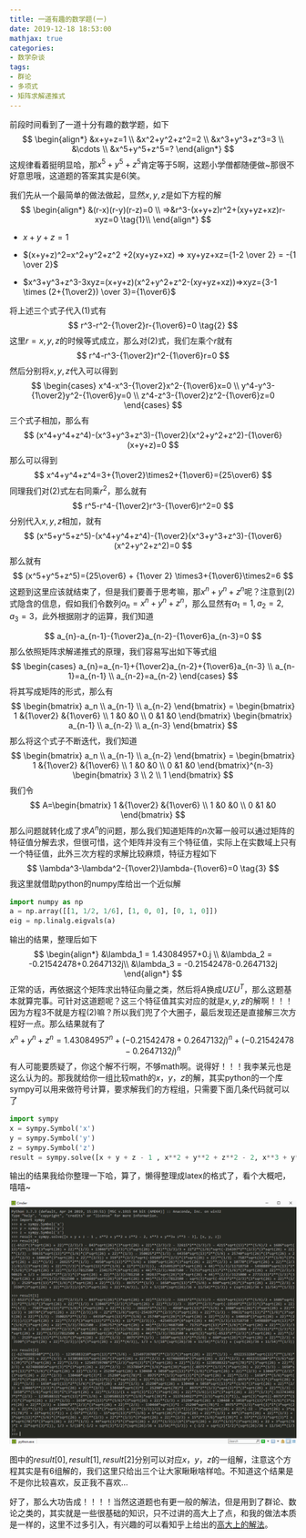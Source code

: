 ```yaml
---
title: 一道有趣的数学题(一)
date: 2019-12-18 18:53:00
mathjax: true
categories:
- 数学杂谈
tags:
- 群论
- 多项式
- 矩阵求解递推式
---
```


前段时间看到了一道十分有趣的数学题，如下
$$
\begin{align*}
&x+y+z=1 \\
&x^2+y^2+z^2=2 \\
&x^3+y^3+z^3=3 \\
&\cdots \\
&x^5+y^5+z^5=?
\end{align*}
$$
这规律看着挺明显哈，那$x^5+y^5+z^5$肯定等于$5$啊，这题小学僧都随便做~那很不好意思哦，这道题的答案其实是$6$(笑。

<!--more-->

我们先从一个最简单的做法做起，显然$x,y,z$是如下方程的解
$$
\begin{align*}
&(r-x)(r-y)(r-z)=0 \\
=>&r^3-(x+y+z)r^2+(xy+yz+xz)r-xyz=0  \tag{1}\\
\end{align*}
$$

- $x+y+z=1$
- $(x+y+z)^2=x^2+y^2+z^2 +2(xy+yz+xz) => xy+yz+xz={1-2 \over 2} = -{1 \over 2}$

- $x^3+y^3+z^3-3xyz=(x+y+z)(x^2+y^2+z^2-(xy+yz+xz))=>xyz={3-1 \times (2+{1\over2}) \over 3}={1\over6}$

将上述三个式子代入$(1)$式有
$$
r^3-r^2-{1\over2}r-{1\over6}=0 \tag{2}
$$
这里$r=x,y,z$的时候等式成立，那么对$(2)$式，我们左乘个$r$就有
$$
r^4-r^3-{1\over2}r^2-{1\over6}r=0
$$
然后分别将$x,y,z$代入可以得到
$$
\begin{cases}
x^4-x^3-{1\over2}x^2-{1\over6}x=0 \\
y^4-y^3-{1\over2}y^2-{1\over6}y=0 \\
z^4-z^3-{1\over2}z^2-{1\over6}z=0
\end{cases}
$$
三个式子相加，那么有
$$
(x^4+y^4+z^4)-(x^3+y^3+z^3)-{1\over2}(x^2+y^2+z^2)-{1\over6}(x+y+z)=0
$$
那么可以得到
$$
x^4+y^4+z^4=3+{1\over2}\times2+{1\over6}={25\over6}
$$
同理我们对$(2)$式左右同乘$r^2$，那么就有
$$
r^5-r^4-{1\over2}r^3-{1\over6}r^2=0 
$$
分别代入$x,y,z$相加，就有
$$
(x^5+y^5+z^5)-(x^4+y^4+z^4)-{1\over2}(x^3+y^3+z^3)-{1\over6}(x^2+y^2+z^2)=0
$$
那么就有
$$
(x^5+y^5+z^5)={25\over6} + {1\over 2} \times3+{1\over6}\times2=6
$$
这题到这里应该就结束了，但是我们要善于思考嘛，那$x^n+y^n+z^n$呢？注意到$(2)$式隐含的信息，假如我们令数列$a_n=x^n+y^n+z^n$，那么显然有$a_1=1,a_2=2,a_3=3$，此外根据刚才的运算，我们知道

$$
a_{n}-a_{n-1}-{1\over2}a_{n-2}-{1\over6}a_{n-3}=0
$$
那么依照矩阵求解递推式的原理，我们容易写出如下等式组
$$
\begin{cases}
a_{n}=a_{n-1}+{1\over2}a_{n-2}+{1\over6}a_{n-3} \\
a_{n-1}=a_{n-1} \\
a_{n-2}=a_{n-2}
\end{cases}
$$
将其写成矩阵的形式，那么有
$$
\begin{bmatrix}
a_n \\
a_{n-1} \\
a_{n-2} 
\end{bmatrix} = 
\begin{bmatrix}
1 &{1\over2} &{1\over6} \\
1 &0 &0 \\
0 &1 &0 
\end{bmatrix}
\begin{bmatrix}
a_{n-1} \\
a_{n-2} \\
a_{n-3} 
\end{bmatrix}
$$
那么将这个式子不断迭代，我们知道
$$
\begin{bmatrix}
a_n \\
a_{n-1} \\
a_{n-2} 
\end{bmatrix} = 
\begin{bmatrix}
1 &{1\over2} &{1\over6} \\
1 &0 &0 \\
0 &1 &0 
\end{bmatrix}^{n-3}
\begin{bmatrix}
3 \\
2 \\
1
\end{bmatrix}
$$
我们令
$$
A=\begin{bmatrix}
1 &{1\over2} &{1\over6} \\
1 &0 &0 \\
0 &1 &0 
\end{bmatrix}
$$
那么问题就转化成了求$A^n$的问题，那么我们知道矩阵的$n$次幂一般可以通过矩阵的特征值分解去求，但很可惜，这个矩阵并没有三个特征值，实际上在实数域上只有一个特征值，此外三次方程的求解比较麻烦，特征方程如下
$$
\lambda^3-\lambda^2-{1\over2}\lambda-{1\over6}=0 \tag{3}
$$
我这里就借助python的numpy库给出一个近似解

```python
import numpy as np
a = np.array([[1, 1/2, 1/6], [1, 0, 0], [0, 1, 0]])
eig = np.linalg.eigvals(a)
```
输出的结果，整理后如下
$$
\begin{align*}
&\lambda_1 = 1.43084957+0.j \\
&\lambda_2 = -0.21542478+0.2647132j\\
&\lambda_3 = -0.21542478-0.2647132j
\end{align*}
$$
正常的话，再依据这个矩阵求出特征向量之类，然后将$A$换成$U\Sigma U^T$，那么这题基本就算完事。可针对这道题呢？这三个特征值其实对应的就是$x,y,z$的解啊！！！因为方程$3$不就是方程$(2)$嘛？所以我们兜了个大圈子，最后发现还是直接解三次方程好一点。那么结果就有了
$$
x^n+y^n+z^n=1.43084957^n+(-0.21542478+0.2647132j)^n+(-0.21542478-0.2647132j)^n
$$
有人可能要质疑了，你这个解不行啊，不够math啊。说得好！！！我李某元也是这么认为的。那我就给你一组比较math的$x，y，z$的解，其实python的一个库sympy可以用来做符号计算，要求解我们的方程组，只需要下面几条代码就可以了

```python
import sympy
x = sympy.Symbol('x')
y = sympy.Symbol('y')
z = sympy.Symbol('z')
result = sympy.solve([x + y + z - 1 , x**2 + y**2 + z**2 - 2, x**3 + y**3+ z**3 - 3], [x, y, z])
```

输出的结果我给你整理一下哈，算了，懒得整理成latex的格式了，看个大概吧，嘻嘻~

![result](./一道有趣的数学题(一)/result.png)

图中的$result[0],result[1],result[2]$分别可以对应$x，y，z$的一组解，注意这个方程其实是有$6$组解的，我们这里只给出三个让大家瞅瞅啥样哈。不知道这个结果是不是你比较喜欢，反正我不喜欢...

好了，那么大功告成！！！！当然这道题也有更一般的解法，但是用到了群论、数论之类的，其实就是一些很基础的知识，只不过讲的高大上了点，和我的做法本质是一样的，这里不过多引入，有兴趣的可以看知乎上给出的[高大上的解法](https://zhuanlan.zhihu.com/p/96063757)。